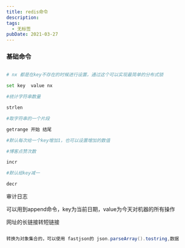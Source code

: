 ```yaml
---
title: redis命令
description: 
tags:
  - 无标签
pubDate: 2021-03-27
---
```



### 基础命令



<!-- more -->



```bash

# nx 都是在key不存在的时候进行设置，通过这个可以实现最简单的分布式锁

set key  value nx

#统计字符串数量

strlen

#取字符串的一个片段

getrange 开始 结尾

#默认每次给一个key增加1，也可以设置增加的数值

#博客点赞次数

incr

#默认给key减一

decr

```



审计日志



可以用到append命令，key为当前日期，value为今天对机器的所有操作



网址的长链接转短链接



```java

转换为对象集合的，可以使用 fastjson的 json.parseArray().tostring,数据

```






